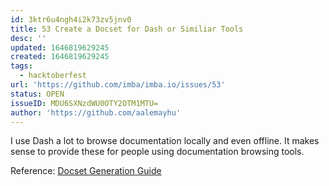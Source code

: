 ```yaml
---
id: 3ktr6u4ngh4i2k73zv5jnv0
title: 53 Create a Docset for Dash or Similiar Tools
desc: ''
updated: 1646819629245
created: 1646819629245
tags:
  - hacktoberfest
url: 'https://github.com/imba/imba.io/issues/53'
status: OPEN
issueID: MDU6SXNzdWU0OTY2OTM1MTU=
author: 'https://github.com/aalemayhu'
---
```

I use Dash a lot to browse documentation locally and even offline. It makes sense to provide these for people using documentation browsing tools.



Reference: [Docset Generation Guide](https://kapeli.com/docsets)
<!--!https://gitspeak.com/-/nip32jL655d43-->
